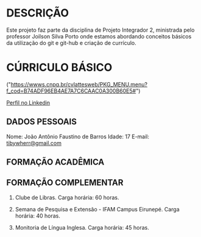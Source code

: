 
# DESCRIÇÃO

Este projeto faz parte da disciplina de Projeto Integrador 2, ministrada pelo professor Joilson Silva Porto onde estamos abordando conceitos básicos da utilização do git e git-hub e criação de currículo.

# CÚRRICULO BÁSICO

("https://wwws.cnpq.br/cvlattesweb/PKG_MENU.menu?f_cod=B74ADF96EB4AE7A7C6CAAC0A300B60E5#")

[Perfil no Linkedin]("www.linkedin.com/in/joão-antônio-barros-6604a52bb")

## DADOS PESSOAIS

Nome: João Antônio Faustino de Barros
Idade: 17
E-mail: tibywherr@gmail.com

## FORMAÇÃO ACADÊMICA

## FORMAÇÃO COMPLEMENTAR

1. Clube de Libras.
Carga horária: 60 horas.

2. Semana de Pesquisa e Extensão - IFAM Campus Eirunepé.
Carga horária: 40 horas.

3. Monitoria de Língua Inglesa.
Carga horária: 45 horas. 
